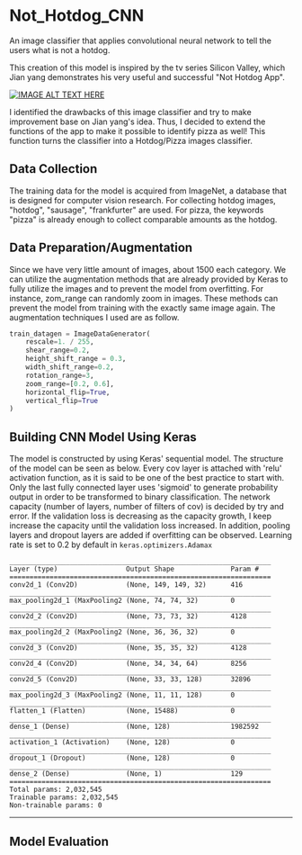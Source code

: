 # Not_Hotdog_CNN
An image classifier that applies convolutional neural network to tell the users what is not a hotdog.

This creation of this model is inspired by the tv series Silicon Valley, which Jian yang demonstrates his very useful and successful "Not Hotdog App".

[![IMAGE ALT TEXT HERE](https://img.youtube.com/vi/ACmydtFDTGs/0.jpg)](https://www.youtube.com/watch?v=ACmydtFDTGs)

I identified the drawbacks of this image classifier and try to make improvement base on Jian yang's idea. Thus, I decided to extend the functions of the app to make it possible to identify pizza as well! This function turns the classifier into a Hotdog/Pizza images classifier.

## Data Collection
The training data for the model is acquired from ImageNet, a database that is designed for computer vision research. For collecting hotdog images, "hotdog", "sausage", "frankfurter" are used. For pizza, the keywords "pizza" is already enough to collect comparable amounts as the hotdog.

## Data Preparation/Augmentation
Since we have very little amount of images, about 1500 each category. We can utilize the augmentation methods that are already provided by Keras to fully utilize the images and to prevent the model from overfitting. For instance, zom_range can randomly zoom in images. These methods can prevent the model from training with the exactly same image again. The augmentation techniques I used are as follow.
```python
train_datagen = ImageDataGenerator(
    rescale=1. / 255,
    shear_range=0.2,
    height_shift_range = 0.3,
    width_shift_range=0.2,
    rotation_range=3,
    zoom_range=[0.2, 0.6],
    horizontal_flip=True,
    vertical_flip=True
)
```

## Building CNN Model Using Keras
The model is constructed by using Keras' sequential model. The structure of the model can be seen as below. Every cov layer is attached with 'relu' activation function, as it is said to be one of the best practice to start with. Only the last fully connected layer uses 'sigmoid' to generate probability output in order to be transformed to binary classification. 
The network capacity (number of layers, number of filters of cov) is decided by try and error. If the validation loss is decreasing as the capacity growth, I keep increase the capacity until the validation loss increased. In addition, pooling layers and dropout layers are added if overfitting can be observed. Learning rate is set to 0.2 by default in ```keras.optimizers.Adamax```

```
_________________________________________________________________
Layer (type)                 Output Shape              Param #   
=================================================================
conv2d_1 (Conv2D)            (None, 149, 149, 32)      416       
_________________________________________________________________
max_pooling2d_1 (MaxPooling2 (None, 74, 74, 32)        0         
_________________________________________________________________
conv2d_2 (Conv2D)            (None, 73, 73, 32)        4128      
_________________________________________________________________
max_pooling2d_2 (MaxPooling2 (None, 36, 36, 32)        0         
_________________________________________________________________
conv2d_3 (Conv2D)            (None, 35, 35, 32)        4128      
_________________________________________________________________
conv2d_4 (Conv2D)            (None, 34, 34, 64)        8256      
_________________________________________________________________
conv2d_5 (Conv2D)            (None, 33, 33, 128)       32896     
_________________________________________________________________
max_pooling2d_3 (MaxPooling2 (None, 11, 11, 128)       0         
_________________________________________________________________
flatten_1 (Flatten)          (None, 15488)             0         
_________________________________________________________________
dense_1 (Dense)              (None, 128)               1982592   
_________________________________________________________________
activation_1 (Activation)    (None, 128)               0         
_________________________________________________________________
dropout_1 (Dropout)          (None, 128)               0         
_________________________________________________________________
dense_2 (Dense)              (None, 1)                 129       
=================================================================
Total params: 2,032,545
Trainable params: 2,032,545
Non-trainable params: 0
```
_________________________________________________________________

## Model Evaluation
